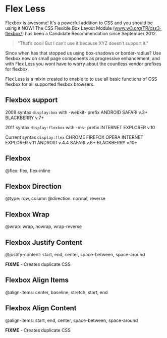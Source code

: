 Flex Less
=========

Flexbox is awesome! It's a powerful addition to CSS and you should be using it NOW!
The CSS Flexible Box Layout Module (www.w3.org/TR/css3-flexbox/) has been a Candidate Recommendation since September 2012.

> "That’s cool! But I can’t use it because XYZ doesn’t support it."

Since when has that stopped us using box-shadows or border-radius?
Use flexbox now on small page components as progressive enhancement, and with Flex Less you wont have to worry about the countless vendor prefixes for flexbox.

Flex Less is a mixin created to enable to to use all basic functions of CSS flexbox for all supported flexbox browsers.


Flexbox support
-------
2009 syntax
```display:box```
with -webkit- prefix
ANDROID
SAFARI v.3+
BLACKBERRY v.7+

2011 syntax
```display:flexbox```
with -ms- prefix
INTERNET EXPLORER v.10

Current syntax
```display:flex```
CHROME
FIREFOX
OPERA
INTERNET EXPLORER v.11
ANDROID v.4.4
SAFARI v.6+
BLACKBERRY v.10+

Flexbox
-------
@flex: flex, flex-inline
  
Flexbox Direction
-------
@type: row, column
@direction: normal, reverse

Flexbox Wrap
-------
@wrap: wrap, nowrap, wrap-reverse
  
Flexbox Justify Content
-------
@justify-content: start, end, center, space-between, space-around

**FIXME** - Creates duplicate CSS
  
Flexbox Align Items
-------
@align-items: center, baseline, stretch, start, end
  
Flexbox Align Content
-------
@align-items: start, end, center, space-between, space-around

**FIXME** - Creates duplicate CSS
